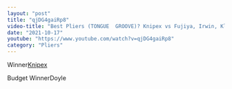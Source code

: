 ```yaml
---
layout: "post"
title: "qjDG4gaiRp8"
video-title: "Best Pliers (TONGUE  GROOVE)? Knipex vs Fujiya, Irwin, Klein Tools, Channellock, Doyle"
date: "2021-10-17"
youtube: "https://www.youtube.com/watch?v=qjDG4gaiRp8"
category: "Pliers"
---
```

<div class="space-y-1"><p><span class="inline-flex items-center justify-center px-2 py-1 mr-2 text-sm font-semibold leading-none text-red-50 bg-red-600 rounded-full">Winner</span><a class="text-gray-900 hover:text-red-600 no-underline hover:no-underline" target="_blank" href="https://amzn.to/3DOrGPS">Knipex</a><br></p><p><span class="inline-flex items-center justify-center px-2 py-1 mr-2 text-sm font-semibold leading-none bg-white hover:bg-gray-100 text-gray-400 border border-gray-200 rounded-full">Budget Winner</span>Doyle<br></p></div>
